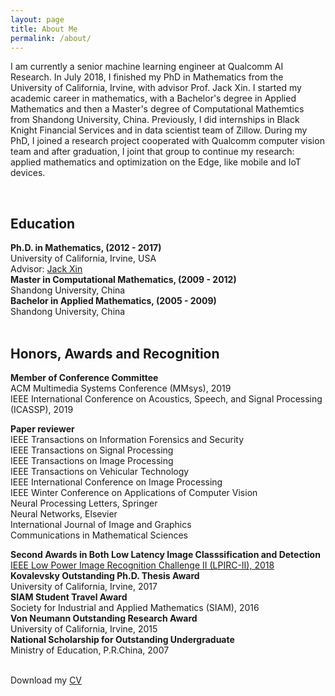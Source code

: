 ```yaml
---
layout: page
title: About Me
permalink: /about/
---
```

I am currently a senior machine learning engineer at Qualcomm AI Research. 
In July 2018, I finished my PhD in Mathematics from the University of California, Irvine, with advisor Prof. Jack Xin. I started my academic career in mathematics, with a Bachelor's degree in Applied Mathematics and then a Master's degree of Computational Mathemtics from Shandong University, China. Previously, I did internships in Black Knight Financial Services and in data scientist team of Zillow. During my PhD, I joined a research project cooperated with Qualcomm computer vision team and after graduation, I joint that group to continue my research:  applied mathematics and optimization on the Edge, like mobile and IoT devices.

<br>
<h2>Education</h2>
<strong>Ph.D. in Mathematics, (2012 - 2017) </strong>
<br>University of California, Irvine, USA
<br>Advisor: <a href="https://www.math.uci.edu/people/jack-xin">
    Jack Xin</a><br>
<strong>Master in Computational Mathematics, (2009 - 2012) </strong>
<br>Shandong University, China<br>
<strong>Bachelor in Applied Mathematics, (2005 - 2009) </strong>
<br>Shandong University, China<br>


<br>
<h2>Honors, Awards and Recognition</h2>
<strong>Member of Conference Committee</strong>
<br>ACM Multimedia Systems Conference (MMsys), 2019
<br>IEEE International Conference on Acoustics, Speech, and 
	Signal Processing (ICASSP), 2019

<strong>Paper reviewer</strong>
<br>IEEE Transactions on Information Forensics and Security
<br>IEEE Transactions on Signal Processing
<br>IEEE Transactions on Image Processing
<br>IEEE Transactions on Vehicular Technology
<br>IEEE International Conference on Image Processing
<br>IEEE Winter Conference on Applications of Computer Vision
<br>Neural Processing Letters, Springer
<br>Neural Networks, Elsevier
<br>International Journal of Image and Graphics
<br>Communications in Mathematical Sciences

<strong>Second Awards in Both Low Latency Image Classsification and Detection</strong>
<br><a href="https://lpirc.ecn.purdue.edu/">
    IEEE Low Power Image Recognition Challenge II (LPIRC-II), 2018</a><br>
<strong>Kovalevsky Outstanding Ph.D. Thesis Award</strong>
<br>University of California, Irvine, 2017<br>
<strong>SIAM Student Travel Award</strong>
<br>Society for Industrial and Applied Mathematics (SIAM), 2016<br>
<strong>Von Neumann Outstanding Research Award</strong>
<br>University of California, Irvine, 2015<br>
<strong>National Scholarship for Outstanding Undergraduate</strong>
<br>Ministry of Education, P.R.China, 2007<br>




<br>
Download my <a href="https://github.com/zsivine/zsivine.github.io/raw/master/CV/Research_CV.pdf" download="Research_CV">CV</a><br>
<br>
